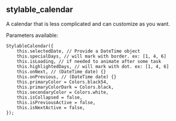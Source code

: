 ## stylable_calendar

A calendar that is less complicated and can customize as you want.

Parameters available:
```
StylableCalendar({
    this.selectedDate, // Provide a DateTime object
    this.specialDays, // will mark with border. ex: [1, 4, 6]
    this.isLoading, // if needed to animate after some task
    this.highlightedDays, // will mark with dot. ex: [1, 4, 6]
    this.onNext, // (DateTime date) {}
    this.onPrevious, // (DateTime date) {}
    this.primaryColor = Colors.black54,
    this.primaryColorDark = Colors.black,
    this.secondaryColor = Colors.white,
    this.isCollapsed = false,
    this.isPreviousActive = false,
    this.isNextActive = false,
});
```